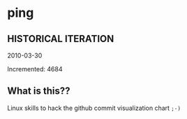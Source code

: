 # ping

## HISTORICAL ITERATION
2010-03-30

Incremented: 4684

## What is this?? 
Linux skills to hack the github commit visualization chart `;-)`
